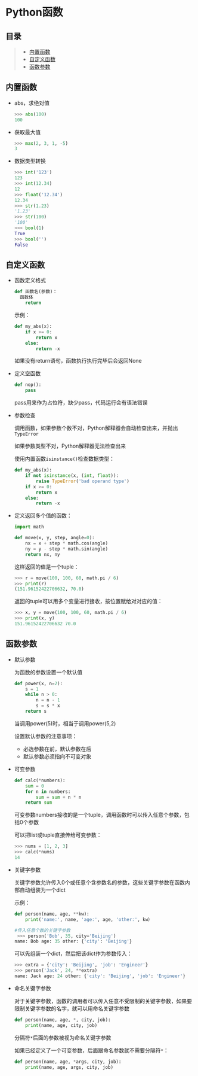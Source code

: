 # Python函数

## 目录

> * [内置函数](#chapter1)
> * [自定义函数](#chapter2)
> * [函数参数](#chapter3)

## 内置函数 <a id="chapter1"></a>

- abs，求绝对值

  ```python
  >>> abs(100)
  100
  ```

- 获取最大值

  ```python
  >>> max(2, 3, 1, -5)
  3
  ```

- 数据类型转换

  ```python
  >>> int('123')
  123
  >>> int(12.34)
  12
  >>> float('12.34')
  12.34
  >>> str(1.23)
  '1.23'
  >>> str(100)
  '100'
  >>> bool(1)
  True
  >>> bool('')
  False
  ```

## 自定义函数 <a id="chapter2"></a>

- 函数定义格式

  ```python
  def 函数名(参数)：
  	函数体
      return
  ```

  示例：

  ```python
  def my_abs(x):
      if x >= 0:
          return x
      else:
          return -x
  ```

  如果没有return语句，函数执行执行完毕后会返回None

- 定义空函数

  ```python
  def nop():
      pass
  ```

  pass用来作为占位符，缺少pass，代码运行会有语法错误

- 参数检查

  调用函数，如果参数个数不对，Python解释器会自动检查出来，并抛出`TypeError`

  如果参数类型不对，Python解释器无法检查出来

  使用内置函数`isinstance()`检查数据类型：

  ```python
  def my_abs(x):
      if not isinstance(x, (int, float)):
          raise TypeError('bad operand type')
      if x >= 0:
          return x
      else:
          return -x
  ```

- 定义返回多个值的函数：

  ```python
  import math
  
  def move(x, y, step, angle=0):
      nx = x + step * math.cos(angle)
      ny = y - step * math.sin(angle)
      return nx, ny
  ```

  这样返回的值是一个tuple：

  ```python
  >>> r = move(100, 100, 60, math.pi / 6)
  >>> print(r)
  (151.96152422706632, 70.0)
  ```

  返回的tuple可以用多个变量进行接收，按位置赋给对对应的值：

  ```python
  >>> x, y = move(100, 100, 60, math.pi / 6)
  >>> print(x, y)
  151.96152422706632 70.0
  ```


## 函数参数 <a id="chapter3"></a>

- 默认参数

  为函数的参数设置一个默认值

  ```python
  def power(x, n=2):
      s = 1
      while n > 0:
          n = n - 1
          s = s * x
      return s
  ```

  当调用power(5)时，相当于调用power(5,2)

  设置默认参数的注意事项：

  - 必选参数在前，默认参数在后
  - 默认参数必须指向不可变对象

- 可变参数

  ```python
  def calc(*numbers):
      sum = 0
      for n in numbers:
          sum = sum + n * n
      return sum
  ```

  可变参数numbers接收的是一个tuple，调用函数时可以传入任意个参数，包括0个参数

  可以把list或tuple直接传给可变参数：

  ```python
  >>> nums = [1, 2, 3]
  >>> calc(*nums)
  14
  ```

- 关键字参数

  关键字参数允许传入0个或任意个含参数名的参数，这些关键字参数在函数内部自动组装为一个dict

  示例：

  ```python
  def person(name, age, **kw):
      print('name:', name, 'age:', age, 'other:', kw）
  
  #传入任意个数的关键字参数
   >>> person('Bob', 35, city='Beijing')
  name: Bob age: 35 other: {'city': 'Beijing'}        
  ```

  可以先组装一个dict，然后把该dict作为参数传入：

  ```python
  >>> extra = {'city': 'Beijing', 'job': 'Engineer'}
  >>> person('Jack', 24, **extra)
  name: Jack age: 24 other: {'city': 'Beijing', 'job': 'Engineer'}
  ```

- 命名关键字参数

  对于关键字参数，函数的调用者可以传入任意不受限制的关键字参数，如果要限制关键字参数的名字，就可以用命名关键字参数

  ```python
  def person(name, age, *, city, job):
      print(name, age, city, job)
  ```

  分隔符`*`后面的参数被视为命名关键字参数

  如果已经定义了一个可变参数，后面跟命名参数就不需要分隔符`*`：

  ```python
  def person(name, age, *args, city, job):
      print(name, age, args, city, job)
  ```

  